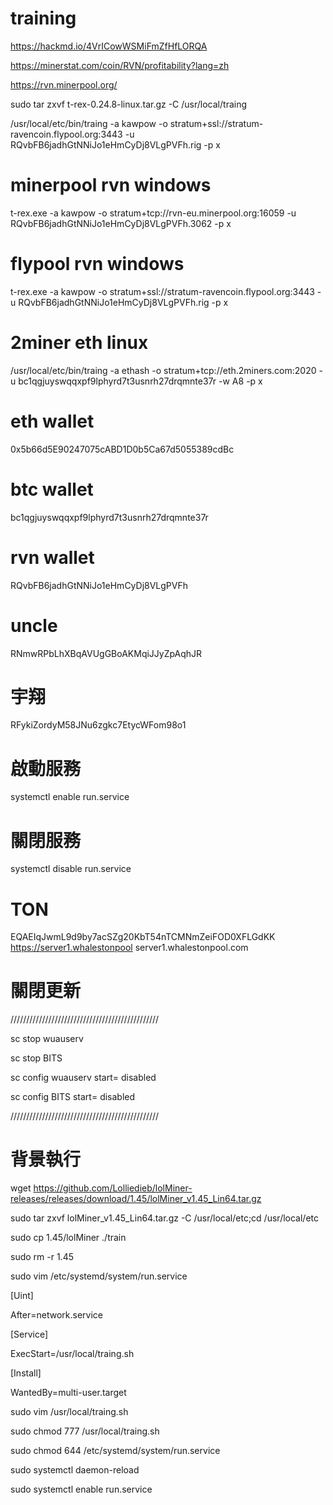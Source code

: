# training

https://hackmd.io/4VrICowWSMiFmZfHfLORQA

https://minerstat.com/coin/RVN/profitability?lang=zh

https://rvn.minerpool.org/

sudo tar zxvf t-rex-0.24.8-linux.tar.gz -C /usr/local/traing


/usr/local/etc/bin/traing -a kawpow -o stratum+ssl://stratum-ravencoin.flypool.org:3443 -u RQvbFB6jadhGtNNiJo1eHmCyDj8VLgPVFh.rig -p x

# minerpool rvn windows
t-rex.exe -a kawpow -o stratum+tcp://rvn-eu.minerpool.org:16059 -u RQvbFB6jadhGtNNiJo1eHmCyDj8VLgPVFh.3062 -p x


# flypool rvn windows 

t-rex.exe -a kawpow -o stratum+ssl://stratum-ravencoin.flypool.org:3443 -u RQvbFB6jadhGtNNiJo1eHmCyDj8VLgPVFh.rig -p x

# 2miner eth linux
/usr/local/etc/bin/traing -a ethash -o stratum+tcp://eth.2miners.com:2020 -u bc1qgjuyswqqxpf9lphyrd7t3usnrh27drqmnte37r -w A8 -p x

# eth wallet
0x5b66d5E90247075cABD1D0b5Ca67d5055389cdBc

# btc wallet

bc1qgjuyswqqxpf9lphyrd7t3usnrh27drqmnte37r

# rvn wallet

RQvbFB6jadhGtNNiJo1eHmCyDj8VLgPVFh


# uncle

RNmwRPbLhXBqAVUgGBoAKMqiJJyZpAqhJR

# 宇翔

RFykiZordyM58JNu6zgkc7EtycWFom98o1

# 啟動服務
systemctl enable run.service

# 關閉服務
systemctl disable run.service

# TON

EQAEIqJwmL9d9by7acSZg20KbT54nTCMNmZeiFOD0XFLGdKK
https://server1.whalestonpool
server1.whalestonpool.com

# 關閉更新

///////////////////////////////////////////////

sc stop wuauserv

sc stop BITS

sc config wuauserv start= disabled

sc config BITS start= disabled

///////////////////////////////////////////////

# 背景執行

wget https://github.com/Lolliedieb/lolMiner-releases/releases/download/1.45/lolMiner_v1.45_Lin64.tar.gz

sudo tar zxvf lolMiner_v1.45_Lin64.tar.gz -C /usr/local/etc;cd /usr/local/etc

sudo cp 1.45/lolMiner ./train

sudo rm -r 1.45

sudo vim /etc/systemd/system/run.service

[Uint]

After=network.service

[Service]

ExecStart=/usr/local/traing.sh

[Install]

WantedBy=multi-user.target

sudo vim /usr/local/traing.sh

sudo chmod 777 /usr/local/traing.sh

sudo chmod 644 /etc/systemd/system/run.service





sudo systemctl daemon-reload

sudo systemctl enable run.service







